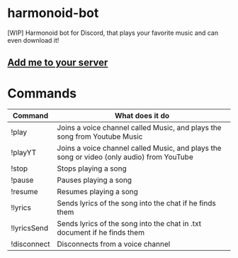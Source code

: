 # harmonoid-bot
[WIP] Harmonoid bot for Discord, that plays your favorite music and can even download it!

## [Add me to your server](https://discord.com/oauth2/authorize?client_id=802600265005137980&scope=bot&permissions=36932608)


# Commands
| Command                 | What does it do                                                                           |
|-------------------------|-------------------------------------------------------------------------------------------|
| !play <song name>       | Joins a voice channel called Music, and plays the song from Youtube Music                 |
| !playYT <song name>     | Joins a voice channel called Music, and plays the song or video (only audio) from YouTube |
| !stop                   | Stops playing a song                                                                      |
| !pause                  | Pauses playing a song                                                                     |
| !resume                 | Resumes playing a song                                                                    |
| !lyrics <song name>     | Sends lyrics of the song into the chat if he finds them                                   |
| !lyricsSend <song name> | Sends lyrics of the song into the chat in .txt document if he finds them                  |
| !disconnect             | Disconnects from a voice channel                                                          |
